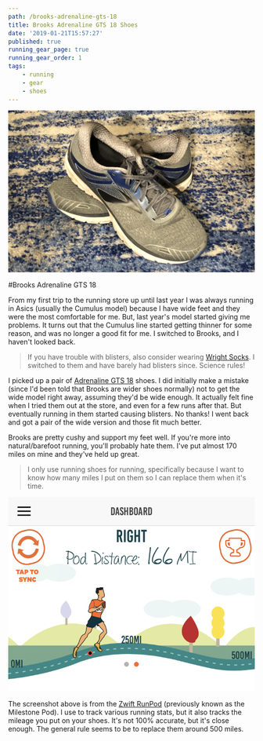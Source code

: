 ```yaml
---
path: /brooks-adrenaline-gts-18
title: Brooks Adrenaline GTS 18 Shoes
date: '2019-01-21T15:57:27'
published: true
running_gear_page: true
running_gear_order: 1
tags:
    - running
    - gear
    - shoes
---
```


![Brooks Adrenaline GTS 18](./brooks-adrenaline-gts-18.jpg)

#Brooks Adrenaline GTS 18

From my first trip to the running store up until last year I was always running in Asics (usually the Cumulus model) because I have wide feet and they were the most comfortable for me. But, last year's model started giving me problems. It turns out that the Cumulus line started getting thinner for some reason, and was no longer a good fit for me. I switched to Brooks, and I haven't looked back.

> If you have trouble with blisters, also consider wearing [Wright Socks](https://www.wrightsock.com/). I switched to them and have barely had blisters since. Science rules!

I picked up a pair of [Adrenaline GTS 18](https://www.brooksrunning.com/en_us/brooks-adrenaline-gts-18-mens-running-shoes/110271.html) shoes. I did initially make a mistake (since I'd been told that Brooks are wider shoes normally) not to get the wide model right away, assuming they'd be wide enough. It actually felt fine when I tried them out at the store, and even for a few runs after that. But eventually running in them started causing blisters. No thanks! I went back and got a pair of the wide version and those fit much better.

Brooks are pretty cushy and support my feet well. If you're more into natural/barefoot running, you'll probably hate them. I've put almost 170 miles on mine and they've held up great.

> I only use running shoes for running, specifically because I want to know how many miles I put on them so I can replace them when it's time. 

![Milestone Pod Shoe Stats](./milestone-pod-shoe-stats.png)

The screenshot above is from the [Zwift RunPod](https://zwift.com/shop/product/zwift-runpod) (previously known as the Milestone Pod). I use to track various running stats, but it also tracks the mileage you put on your shoes. It's not 100% accurate, but it's close enough. The general rule seems to be to replace them around 500 miles. 
